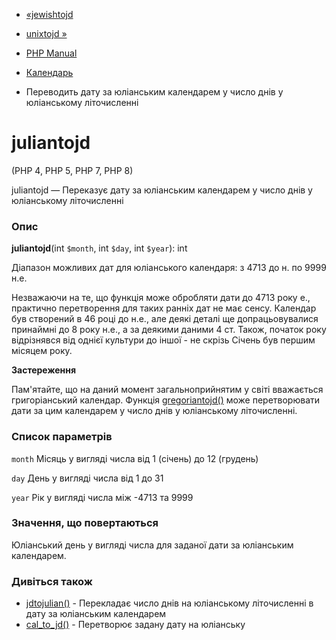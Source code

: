 - [«jewishtojd](function.jewishtojd.md)
- [unixtojd »](function.unixtojd.md)

- [PHP Manual](index.md)
- [Календарь](ref.calendar.md)
- Переводить дату за юліанським календарем у число днів у юліанському
літочисленні

# juliantojd

(PHP 4, PHP 5, PHP 7, PHP 8)

juliantojd — Переказує дату за юліанським календарем у число днів у
юліанському літочисленні

### Опис

**juliantojd**(int `$month`, int `$day`, int `$year`): int

Діапазон можливих дат для юліанського календаря: з 4713 до н. по
9999 н.е.

Незважаючи на те, що функція може обробляти дати до 4713 року
е., практично перетворення для таких ранніх дат не має
сенсу. Календар був створений в 46 році до н.е., але деякі деталі ще
допрацьовувалися принаймні до 8 року н.е., а за деякими даними
4 ст. Також, початок року відрізнявся від однієї культури до іншої - не
скрізь Січень був першим місяцем року.

**Застереження**

Пам'ятайте, що на даний момент загальноприйнятим у світі вважається
григоріанський календар. Функція
[gregoriantojd()](function.gregoriantojd.md) може перетворювати
дати за цим календарем у число днів у юліанському літочисленні.

### Список параметрів

`month`
Місяць у вигляді числа від 1 (січень) до 12 (грудень)

`day`
День у вигляді числа від 1 до 31

`year`
Рік у вигляді числа між -4713 та 9999

### Значення, що повертаються

Юліанський день у вигляді числа для заданої дати за юліанським календарем.

### Дивіться також

- [jdtojulian()](function.jdtojulian.md) - Перекладає число днів на
юліанському літочисленні в дату за юліанським календарем
- [cal_to_jd()](function.cal-to-jd.md) - Перетворює задану дату на
юліанську
